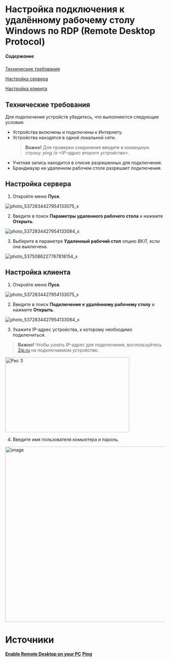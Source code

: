 # Настройка подключения к удалённому рабочему столу Windows по RDP (Remote Desktop Protocol)

##### Содержание
[Технические требования](#prerequisites)

[Настройка сервера](#serversettings)

[Настройка клиента](#clientsettings)

<a name="prerequisites"><h2>Технические требования</h2></a>

Для подключения устройств убедитесь, что выполняются следующие условия:
* Устройства включены и подключены к Интернету.
* Устройства находятся в одной локальной сети.
   >__Важно!__ Для проверки соединения введите в командную строку: _ping /a <IP-адрес второго устройства>_. 
* Учетная запись находится в списке разрешенных для подключения.
* Брандмауэр на удаленном рабочем столе разрешает подключения.
  
<a name="serversettings"><h2>Настройка сервера</h2></a>

1. Откройте меню __Пуск__.
   
![photo_5372834427954133075_x](https://github.com/user-attachments/assets/c73fd719-8c19-4a6a-bc5d-a48d541a946b) 

2. Введите в поиск __Параметры удаленного рабочего стола__ и нажмите __Открыть__.
   
![photo_5372834427954133084_x](https://github.com/user-attachments/assets/1e49df1a-de47-4465-8e35-6c7d23816b74)
  
3. Выберите в параметре __Удаленный рабочий стол__ опцию _ВКЛ_, если она выключена.

![photo_5375086227767818154_x](https://github.com/user-attachments/assets/7b6e1946-dc35-44d1-bd4a-01bb79514878)

 <a name="clientsettings"><h2>Настройка клиента</h2></a>
 
1. Откройте меню __Пуск__.

<img  alt="photo_5372834427954133075_x" src="https://github.com/user-attachments/assets/c73fd719-8c19-4a6a-bc5d-a48d541a946b">

2. Введите в поиск __Подключение к удалённому рабочему столу__ и нажмите __Открыть__.

![photo_5372834427954133084_x](https://github.com/user-attachments/assets/1e49df1a-de47-4465-8e35-6c7d23816b74)

3. Укажите IP-адрес устройства, к которому необходимо подключиться.
   
>__Важно!__ Чтобы узнать IP-адрес для подключения, воспользуйтесь [2ip.ru](https://2ip.ru/) на подключаемом устройстве.
   
<img  width="392" height="236"  alt="Рис 3" src="https://github.com/user-attachments/assets/d7fc6fa8-c701-4126-a8fe-394dfebb5936">

4. Введите имя пользователя комьютера и пароль.
<img width="557" height="552" alt="image" src="https://github.com/user-attachments/assets/a2413abc-91a2-4179-b6b6-d279aa2a92a2">


# Источники
[__Enable Remote Desktop on your PC__](https://learn.microsoft.com/en-us/windows-server/remote/remote-desktop-services/remotepc/remote-desktop-allow-access)
[__Ping__]()
